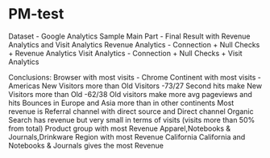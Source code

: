 # PM-test
Dataset - Google Analytics Sample
Main Part - Final Result with Revenue Analytics and Visit Analytics
Revenue Analytics - Connection + Null Checks + Revenue Analytics 
Visit Analytics - Connection + Null Checks + Visit Analytics

Conclusions:
Browser with most visits - Chrome
Continent with most visits - Americas
New Visitors more than Old Visitors -73/27
Second hits make New Visitors more than Old -62/38
Old visitors make more avg pageviews and hits
Bounces in Europe and Asia more than in other continents
Most revenue is Referral channel with direct source and Direct channel
Organic Search has revenue but very small in terms of visits (visits more than 50% from total)
Product group with most Revenue Apparel,Notebooks & Journals,Drinkware
Region with most Revenue California
California and Notebooks & Journals gives the most Revenue



